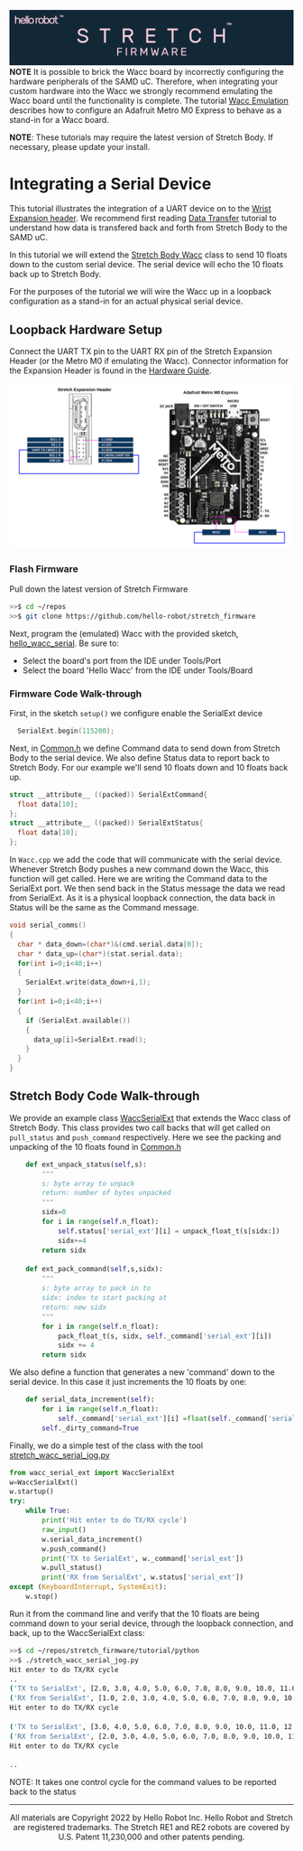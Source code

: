 ![](./images/banner.png)
**NOTE** It is possible to brick the Wacc board by incorrectly configuring the hardware peripherals of the SAMD uC. Therefore, when integrating your custom hardware into the Wacc we strongly recommend emulating the Wacc board until the functionality is complete. The tutorial [Wacc Emulation](./tutorial_wacc_emulation.md) describes how to configure an Adafruit Metro M0 Express to behave as a stand-in for a Wacc board.

**NOTE**: These tutorials may require the latest version of Stretch Body. If necessary, please update your install.

# Integrating a Serial Device

This tutorial illustrates the integration of a UART device on to the [Wrist Expansion header](https://docs.hello-robot.com/hardware_user_guide/#wrist). We recommend first reading [Data Transfer](./tutorial_data_transfer.md) tutorial to understand how data is transfered back and forth from Stretch Body to the SAMD uC. 

In this tutorial we will extend the [Stretch Body Wacc](https://github.com/hello-robot/stretch_body/blob/master/body/stretch_body/wacc.py) class to send 10 floats down to the custom serial device. The serial device will echo the 10 floats back up to Stretch Body.

For the purposes of the tutorial we will wire the Wacc up in a loopback configuration as a stand-in for an actual physical serial device.

## Loopback Hardware Setup

Connect the UART TX pin to the UART RX pin of the Stretch Expansion Header (or the Metro M0 if emulating the Wacc). Connector information for the Expansion Header is found in the [Hardware Guide](https://docs.hello-robot.com/hardware_user_guide/#wrist-expansion-header).



![](./images/wacc_serial_loopback.png)

### Flash Firmware

Pull down the latest version of Stretch Firmware

```bash
>>$ cd ~/repos
>>$ git clone https://github.com/hello-robot/stretch_firmware
```

Next, program the (emulated) Wacc with the provided sketch, [hello_wacc_serial](https://github.com/hello-robot/stretch_firmware/tree/master/tutorials/arduino/hello_wacc_serial). Be sure to:

* Select the board's port from the IDE under Tools/Port
* Select the board 'Hello Wacc' from the IDE under Tools/Board

### Firmware Code Walk-through

First, in the sketch `setup()` we configure enable the SerialExt device

```c
  SerialExt.begin(115200);
```

Next, in [Common.h](https://github.com/hello-robot/stretch_firmware/tree/master/tutorials/arduino/hello_wacc_serial/Common.h) we define Command data to send down from Stretch Body to the serial device. We also define Status data to report back to Stretch Body. For our example we'll send 10 floats down and 10 floats back up.

```c
struct __attribute__ ((packed)) SerialExtCommand{
  float data[10];
};
struct __attribute__ ((packed)) SerialExtStatus{
  float data[10];
};
```

In `Wacc.cpp` we add the code that will communicate with the serial device. Whenever Stretch Body pushes a new command down the Wacc, this function will get called.  Here we are writing the Command data to the SerialExt port. We then send back in the Status message the data we read from SerialExt. As it is a physical loopback connection, the data back in Status will be the same as the Command message.

```c
void serial_comms()
{
  char * data_down=(char*)&(cmd.serial.data[0]);
  char * data_up=(char*)(stat.serial.data);
  for(int i=0;i<40;i++)
  {
    SerialExt.write(data_down+i,1);
  }
  for(int i=0;i<40;i++)
  {
    if (SerialExt.available())
    {
      data_up[i]=SerialExt.read();
    }
  }
}
```



## Stretch Body Code Walk-through

We provide an example class [WaccSerialExt](https://github.com/hello-robot/stretch_firmware/tree/master/tutorials/python/wacc_serial_ext.py) that extends the Wacc class of Stretch Body. This class provides two call backs that will get called on `pull_status` and `push_command` respectively. Here we see the packing and unpacking of the 10 floats found in [Common.h](https://github.com/hello-robot/stretch_firmware/tree/master/tutorials/arduino/hello_wacc_serial/Common.h) 

```python
    def ext_unpack_status(self,s):
        """
        s: byte array to unpack
        return: number of bytes unpacked
        """
        sidx=0
        for i in range(self.n_float):
            self.status['serial_ext'][i] = unpack_float_t(s[sidx:])
            sidx+=4
        return sidx
    
    def ext_pack_command(self,s,sidx):
        """
        s: byte array to pack in to
        sidx: index to start packing at
        return: new sidx
        """
        for i in range(self.n_float):
            pack_float_t(s, sidx, self._command['serial_ext'][i])
            sidx += 4
        return sidx
```

We also define a function that generates a new 'command' down to the serial device. In this case it just increments the 10 floats by one:

```python
    def serial_data_increment(self):
        for i in range(self.n_float):
            self._command['serial_ext'][i] =float(self._command['serial_ext'][i]+1)
        self._dirty_command=True
```



Finally, we do a simple test of the class with the tool [stretch_wacc_serial_jog.py](https://github.com/hello-robot/stretch_firmware/tree/master/tutorials/python/stretch_wacc_serial_jog.py)

```python
from wacc_serial_ext import WaccSerialExt
w=WaccSerialExt()
w.startup()
try:
    while True:
        print('Hit enter to do TX/RX cycle')
        raw_input()
        w.serial_data_increment()
        w.push_command()
        print('TX to SerialExt', w._command['serial_ext'])
        w.pull_status()
        print('RX from SerialExt', w.status['serial_ext'])
except (KeyboardInterrupt, SystemExit):
    w.stop()
```

Run it from the command line and verify that the 10 floats are being command down to your serial device, through the loopback connection, and back, up to the WaccSerialExt class:

```bash
>>$ cd ~/repos/stretch_firmware/tutorial/python
>>$ ./stretch_wacc_serial_jog.py 
Hit enter to do TX/RX cycle
..
('TX to SerialExt', [2.0, 3.0, 4.0, 5.0, 6.0, 7.0, 8.0, 9.0, 10.0, 11.0])
('RX from SerialExt', [1.0, 2.0, 3.0, 4.0, 5.0, 6.0, 7.0, 8.0, 9.0, 10.0])
Hit enter to do TX/RX cycle

('TX to SerialExt', [3.0, 4.0, 5.0, 6.0, 7.0, 8.0, 9.0, 10.0, 11.0, 12.0])
('RX from SerialExt', [2.0, 3.0, 4.0, 5.0, 6.0, 7.0, 8.0, 9.0, 10.0, 11.0])
Hit enter to do TX/RX cycle

..
```

NOTE: It takes one control cycle for the command values to be reported back to the status

------
<div align="center"> All materials are Copyright 2022 by Hello Robot Inc. Hello Robot and Stretch are registered trademarks. The Stretch RE1 and RE2 robots are covered by U.S. Patent 11,230,000 and other patents pending.</div>

